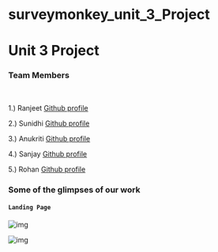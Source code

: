 # surveymonkey_unit_3_Project

<h1>Unit 3 Project </h1>

<h3> Team Members </h3>

<br/>

1.) Ranjeet [Github profile](https://github.com/ranjeetmasaischool)

2.) Sunidhi [Github profile](https://github.com/sunidhi-chauhan)

3.) Anukriti [Github profile](https://github.com/Anukriti-Nawani)

4.) Sanjay [Github profile](https://github.com/aspiringsanjay)

5.) Rohan [Github profile](https://github.com/heyyrohan)

### Some of the glimpses of our work
#### `Landing Page`
![img](https://github.com/ranjeetmasaischool/tame-truck-9187/blob/main/photos/Home%20Page.png)
<br/>

![img](https://github.com/ranjeetmasaischool/tame-truck-9187/blob/main/photos/Home%20Page%20middle.png)
